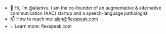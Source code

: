 - 👋 Hi, I’m @alantvu. I am the co-founder of an augmentative & alternative communication (AAC) startup and a speech-language pathologist.
- 📫 How to reach me: alan@flexspeak.com
- 💡 Learn more: flexspeak.com

<!---
alantvu/alantvu is a ✨ special ✨ repository because its `README.md` (this file) appears on your GitHub profile.
You can click the Preview link to take a look at your changes.
--->
